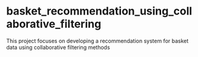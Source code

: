# basket_recommendation_using_collaborative_filtering
This project focuses on developing a recommendation system for basket data using collaborative filtering methods
